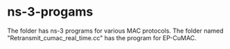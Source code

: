 # ns-3-progams
The folder has ns-3 programs for various MAC protocols. The folder named "Retransmit_cumac_real_time.cc" has the program for EP-CuMAC.
